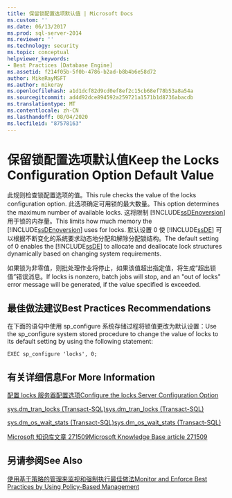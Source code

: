 ```yaml
---
title: 保留锁配置选项默认值 | Microsoft Docs
ms.custom: ''
ms.date: 06/13/2017
ms.prod: sql-server-2014
ms.reviewer: ''
ms.technology: security
ms.topic: conceptual
helpviewer_keywords:
- Best Practices [Database Engine]
ms.assetid: f214f05b-5f0b-4786-b2ad-b8b4b6e58d72
author: MikeRayMSFT
ms.author: mikeray
ms.openlocfilehash: a1d1dcf82d9cd0ef8ef2c15cb68ef78b53a8a54a
ms.sourcegitcommit: ad4d92dce894592a259721a1571b1d8736abacdb
ms.translationtype: MT
ms.contentlocale: zh-CN
ms.lasthandoff: 08/04/2020
ms.locfileid: "87578163"
---
```

# <a name="keep-the-locks-configuration-option-default-value"></a><span data-ttu-id="70ee4-102">保留锁配置选项默认值</span><span class="sxs-lookup"><span data-stu-id="70ee4-102">Keep the Locks Configuration Option Default Value</span></span>
  <span data-ttu-id="70ee4-103">此规则检查锁配置选项的值。</span><span class="sxs-lookup"><span data-stu-id="70ee4-103">This rule checks the value of the locks configuration option.</span></span> <span data-ttu-id="70ee4-104">此选项确定可用锁的最大数量。</span><span class="sxs-lookup"><span data-stu-id="70ee4-104">This option determines the maximum number of available locks.</span></span> <span data-ttu-id="70ee4-105">这将限制 [!INCLUDE[ssDEnoversion](../../includes/ssdenoversion-md.md)] 用于锁的内存量。</span><span class="sxs-lookup"><span data-stu-id="70ee4-105">This limits how much memory the [!INCLUDE[ssDEnoversion](../../includes/ssdenoversion-md.md)] uses for locks.</span></span> <span data-ttu-id="70ee4-106">默认设置 0 使 [!INCLUDE[ssDE](../../includes/ssde-md.md)] 可以根据不断变化的系统要求动态地分配和解除分配锁结构。</span><span class="sxs-lookup"><span data-stu-id="70ee4-106">The default setting of 0 enables the [!INCLUDE[ssDE](../../includes/ssde-md.md)] to allocate and deallocate lock structures dynamically based on changing system requirements.</span></span>  
  
 <span data-ttu-id="70ee4-107">如果锁为非零值，则批处理作业将停止，如果该值超出指定值，将生成“超出锁值”错误消息。</span><span class="sxs-lookup"><span data-stu-id="70ee4-107">If locks is nonzero, batch jobs will stop, and an "out of locks" error message will be generated, if the value specified is exceeded.</span></span>  
  
## <a name="best-practices-recommendations"></a><span data-ttu-id="70ee4-108">最佳做法建议</span><span class="sxs-lookup"><span data-stu-id="70ee4-108">Best Practices Recommendations</span></span>  
 <span data-ttu-id="70ee4-109">在下面的语句中使用 sp_configure 系统存储过程将锁值更改为默认设置：</span><span class="sxs-lookup"><span data-stu-id="70ee4-109">Use the sp_configure system stored procedure to change the value of locks to its default setting by using the following statement:</span></span>  
  
```  
EXEC sp_configure 'locks', 0;  
```  
  
## <a name="for-more-information"></a><span data-ttu-id="70ee4-110">有关详细信息</span><span class="sxs-lookup"><span data-stu-id="70ee4-110">For More Information</span></span>  
 [<span data-ttu-id="70ee4-111">配置 locks 服务器配置选项</span><span class="sxs-lookup"><span data-stu-id="70ee4-111">Configure the locks Server Configuration Option</span></span>](../../database-engine/configure-windows/configure-the-locks-server-configuration-option.md)  
  
 [<span data-ttu-id="70ee4-112">sys.dm_tran_locks (Transact-SQL)</span><span class="sxs-lookup"><span data-stu-id="70ee4-112">sys.dm_tran_locks &#40;Transact-SQL&#41;</span></span>](/sql/relational-databases/system-dynamic-management-views/sys-dm-tran-locks-transact-sql)  
  
 [<span data-ttu-id="70ee4-113">sys.dm_os_wait_stats (Transact-SQL)</span><span class="sxs-lookup"><span data-stu-id="70ee4-113">sys.dm_os_wait_stats &#40;Transact-SQL&#41;</span></span>](/sql/relational-databases/system-dynamic-management-views/sys-dm-os-wait-stats-transact-sql)  
  
 [<span data-ttu-id="70ee4-114">Microsoft 知识库文章 271509</span><span class="sxs-lookup"><span data-stu-id="70ee4-114">Microsoft Knowledge Base article 271509</span></span>](https://go.microsoft.com/fwlink/?linkid=117788)  
  
## <a name="see-also"></a><span data-ttu-id="70ee4-115">另请参阅</span><span class="sxs-lookup"><span data-stu-id="70ee4-115">See Also</span></span>  
 [<span data-ttu-id="70ee4-116">使用基于策略的管理来监视和强制执行最佳做法</span><span class="sxs-lookup"><span data-stu-id="70ee4-116">Monitor and Enforce Best Practices by Using Policy-Based Management</span></span>](monitor-and-enforce-best-practices-by-using-policy-based-management.md)  
  
  
